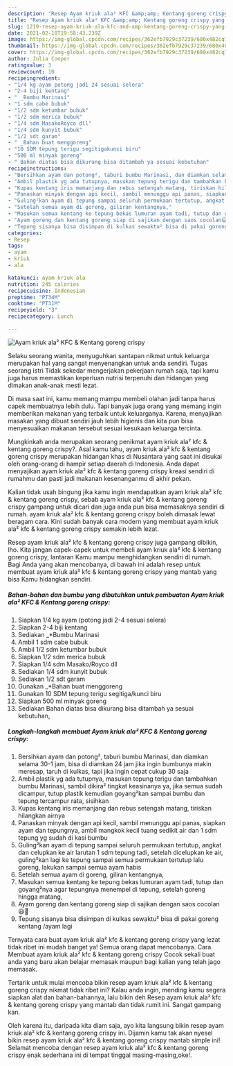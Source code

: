 ```yaml
---
description: "Resep Ayam kriuk ala² KFC &amp;amp; Kentang goreng crispy yang lezat Untuk Jualan"
title: "Resep Ayam kriuk ala² KFC &amp;amp; Kentang goreng crispy yang lezat Untuk Jualan"
slug: 1219-resep-ayam-kriuk-ala-kfc-and-amp-kentang-goreng-crispy-yang-lezat-untuk-jualan
date: 2021-02-18T19:58:43.239Z
image: https://img-global.cpcdn.com/recipes/362efb7929c37239/680x482cq70/ayam-kriuk-ala-kfc-kentang-goreng-crispy-foto-resep-utama.jpg
thumbnail: https://img-global.cpcdn.com/recipes/362efb7929c37239/680x482cq70/ayam-kriuk-ala-kfc-kentang-goreng-crispy-foto-resep-utama.jpg
cover: https://img-global.cpcdn.com/recipes/362efb7929c37239/680x482cq70/ayam-kriuk-ala-kfc-kentang-goreng-crispy-foto-resep-utama.jpg
author: Julia Cooper
ratingvalue: 3
reviewcount: 10
recipeingredient:
- "1/4 kg ayam potong jadi 24 sesuai selera"
- "2-4 biji kentang"
- " _Bumbu Marinasi"
- "1 sdm cabe bubuk"
- "1/2 sdm ketumbar bubuk"
- "1/2 sdm merica bubuk"
- "1/4 sdm MasakoRoyco dll"
- "1/4 sdm kunyit bubuk"
- "1/2 sdt garam"
- " _Bahan buat menggoreng"
- "10 SDM tepung terigu segitigakunci biru"
- "500 ml minyak goreng"
- " Bahan diatas bisa dikurang bisa ditambah ya sesuai kebutuhan"
recipeinstructions:
- "Bersihkan ayam dan potong², taburi bumbu Marinasi, dan diamkan selama 30-1 jam, bisa di diamkan 24 jam jika ingin bumbunya makin meresap, taruh di kulkas, tapi jika ingin cepat cukup 30 saja"
- "Ambil plastik yg ada tutupnya, masukan tepung terigu dan tambahkan bumbu Marinasi, sambil dikira² tingkat keasinanya ya, jika semua sudah dicampur, tutup plastik kemudian goyang²kan sampai bumbu dan tepung tercampur rata, sisihkan"
- "Kupas kentang iris memanjang dan rebus setengah matang, tiriskan hilangkan airnya"
- "Panaskan minyak dengan api kecil, sambil menunggu api panas, siapkan ayam dan tepungnya, ambil mangkok kecil tuang sedikit air dan 1 sdm tepung yg sudah di kasi bumbu"
- "Guling²kan ayam di tepung sampai seluruh permukaan tertutup, angkat dan celupkan ke air larutan 1 sdm tepung tadi, setelah dicelupkan ke air, guling²kan lagi ke tepung sampai semua permukaan tertutup lalu goreng, lakukan sampai semua ayam habis"
- "Setelah semua ayam di goreng, giliran kentangnya,"
- "Masukan semua kentang ke tepung bekas lumuran ayam tadi, tutup dan goyang²nya agar tepungnya menempel di tepung, setelah goreng hingga matang,"
- "Ayam goreng dan kentang goreng siap di sajikan dengan saos cocolan😃🙏"
- "Tepung sisanya bisa disimpan di kulkas sewaktu² bisa di pakai goreng kentang /ayam lagi"
categories:
- Resep
tags:
- ayam
- kriuk
- ala

katakunci: ayam kriuk ala 
nutrition: 245 calories
recipecuisine: Indonesian
preptime: "PT34M"
cooktime: "PT31M"
recipeyield: "3"
recipecategory: Lunch

---
```



![Ayam kriuk ala² KFC &amp; Kentang goreng crispy](https://img-global.cpcdn.com/recipes/362efb7929c37239/680x482cq70/ayam-kriuk-ala-kfc-kentang-goreng-crispy-foto-resep-utama.jpg)

Selaku seorang wanita, menyuguhkan santapan nikmat untuk keluarga merupakan hal yang sangat menyenangkan untuk anda sendiri. Tugas seorang istri Tidak sekedar mengerjakan pekerjaan rumah saja, tapi kamu juga harus memastikan keperluan nutrisi terpenuhi dan hidangan yang dimakan anak-anak mesti lezat.

Di masa  saat ini, kamu memang mampu membeli olahan jadi tanpa harus capek membuatnya lebih dulu. Tapi banyak juga orang yang memang ingin memberikan makanan yang terbaik untuk keluarganya. Karena, menyajikan masakan yang dibuat sendiri jauh lebih higienis dan kita pun bisa menyesuaikan makanan tersebut sesuai kesukaan keluarga tercinta. 



Mungkinkah anda merupakan seorang penikmat ayam kriuk ala² kfc &amp; kentang goreng crispy?. Asal kamu tahu, ayam kriuk ala² kfc &amp; kentang goreng crispy merupakan hidangan khas di Nusantara yang saat ini disukai oleh orang-orang di hampir setiap daerah di Indonesia. Anda dapat menyajikan ayam kriuk ala² kfc &amp; kentang goreng crispy kreasi sendiri di rumahmu dan pasti jadi makanan kesenanganmu di akhir pekan.

Kalian tidak usah bingung jika kamu ingin mendapatkan ayam kriuk ala² kfc &amp; kentang goreng crispy, sebab ayam kriuk ala² kfc &amp; kentang goreng crispy gampang untuk dicari dan juga anda pun bisa memasaknya sendiri di rumah. ayam kriuk ala² kfc &amp; kentang goreng crispy boleh dimasak lewat beragam cara. Kini sudah banyak cara modern yang membuat ayam kriuk ala² kfc &amp; kentang goreng crispy semakin lebih lezat.

Resep ayam kriuk ala² kfc &amp; kentang goreng crispy juga gampang dibikin, lho. Kita jangan capek-capek untuk membeli ayam kriuk ala² kfc &amp; kentang goreng crispy, lantaran Kamu mampu menghidangkan sendiri di rumah. Bagi Anda yang akan mencobanya, di bawah ini adalah resep untuk membuat ayam kriuk ala² kfc &amp; kentang goreng crispy yang mantab yang bisa Kamu hidangkan sendiri.

<!--inarticleads1-->

##### Bahan-bahan dan bumbu yang dibutuhkan untuk pembuatan Ayam kriuk ala² KFC &amp; Kentang goreng crispy:

1. Siapkan 1/4 kg ayam (potong jadi 2-4 sesuai selera)
1. Siapkan 2-4 biji kentang
1. Sediakan  _*Bumbu Marinasi
1. Ambil 1 sdm cabe bubuk
1. Ambil 1/2 sdm ketumbar bubuk
1. Siapkan 1/2 sdm merica bubuk
1. Siapkan 1/4 sdm Masako/Royco dll
1. Sediakan 1/4 sdm kunyit bubuk
1. Sediakan 1/2 sdt garam
1. Gunakan  _*Bahan buat menggoreng
1. Gunakan 10 SDM tepung terigu segitiga/kunci biru
1. Siapkan 500 ml minyak goreng
1. Sediakan  Bahan diatas bisa dikurang bisa ditambah ya sesuai kebutuhan,




<!--inarticleads2-->

##### Langkah-langkah membuat Ayam kriuk ala² KFC &amp; Kentang goreng crispy:

1. Bersihkan ayam dan potong², taburi bumbu Marinasi, dan diamkan selama 30-1 jam, bisa di diamkan 24 jam jika ingin bumbunya makin meresap, taruh di kulkas, tapi jika ingin cepat cukup 30 saja
1. Ambil plastik yg ada tutupnya, masukan tepung terigu dan tambahkan bumbu Marinasi, sambil dikira² tingkat keasinanya ya, jika semua sudah dicampur, tutup plastik kemudian goyang²kan sampai bumbu dan tepung tercampur rata, sisihkan
1. Kupas kentang iris memanjang dan rebus setengah matang, tiriskan hilangkan airnya
1. Panaskan minyak dengan api kecil, sambil menunggu api panas, siapkan ayam dan tepungnya, ambil mangkok kecil tuang sedikit air dan 1 sdm tepung yg sudah di kasi bumbu
1. Guling²kan ayam di tepung sampai seluruh permukaan tertutup, angkat dan celupkan ke air larutan 1 sdm tepung tadi, setelah dicelupkan ke air, guling²kan lagi ke tepung sampai semua permukaan tertutup lalu goreng, lakukan sampai semua ayam habis
1. Setelah semua ayam di goreng, giliran kentangnya,
1. Masukan semua kentang ke tepung bekas lumuran ayam tadi, tutup dan goyang²nya agar tepungnya menempel di tepung, setelah goreng hingga matang,
1. Ayam goreng dan kentang goreng siap di sajikan dengan saos cocolan😃🙏
1. Tepung sisanya bisa disimpan di kulkas sewaktu² bisa di pakai goreng kentang /ayam lagi




Ternyata cara buat ayam kriuk ala² kfc &amp; kentang goreng crispy yang lezat tidak ribet ini mudah banget ya! Semua orang dapat mencobanya. Cara Membuat ayam kriuk ala² kfc &amp; kentang goreng crispy Cocok sekali buat anda yang baru akan belajar memasak maupun bagi kalian yang telah jago memasak.

Tertarik untuk mulai mencoba bikin resep ayam kriuk ala² kfc &amp; kentang goreng crispy nikmat tidak ribet ini? Kalau anda ingin, mending kamu segera siapkan alat dan bahan-bahannya, lalu bikin deh Resep ayam kriuk ala² kfc &amp; kentang goreng crispy yang mantab dan tidak rumit ini. Sangat gampang kan. 

Oleh karena itu, daripada kita diam saja, ayo kita langsung bikin resep ayam kriuk ala² kfc &amp; kentang goreng crispy ini. Dijamin kamu tak akan nyesel bikin resep ayam kriuk ala² kfc &amp; kentang goreng crispy mantab simple ini! Selamat mencoba dengan resep ayam kriuk ala² kfc &amp; kentang goreng crispy enak sederhana ini di tempat tinggal masing-masing,oke!.

